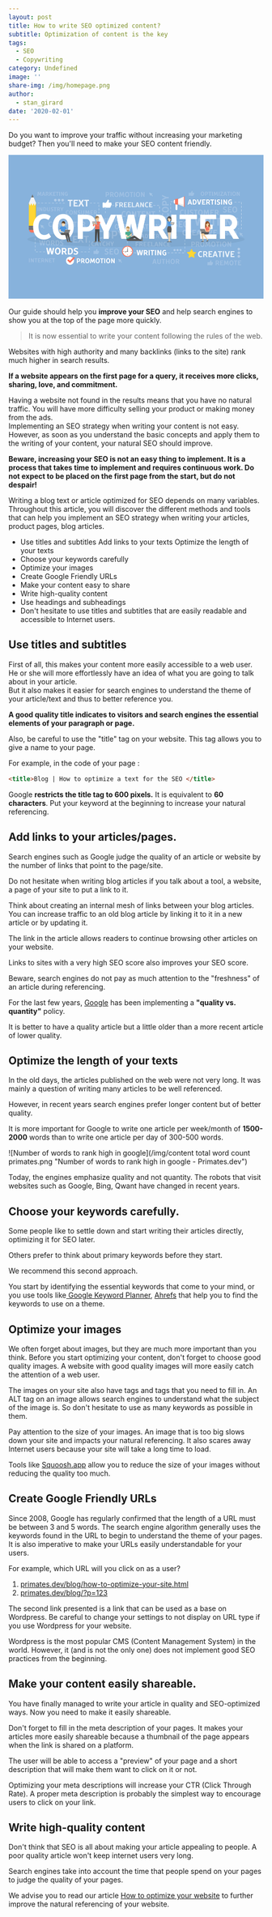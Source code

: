 ```yaml
---
layout: post
title: How to write SEO optimized content?
subtitle: Optimization of content is the key
tags:
  - SEO
  - Copywriting
category: Undefined
image: ''
share-img: /img/homepage.png
author:
  - stan_girard
date: '2020-02-01'
---
```

Do you want to improve your traffic without increasing your marketing budget? Then you'll need to make your SEO content friendly.

![copywriting primates.dev](/img/copywriting.jpg "Copywriting primates.dev")

Our guide should help you **improve your SEO** and help search engines to show you at the top of the page more quickly.

> It is now essential to write your content following the rules of the web.

Websites with high authority and many backlinks (links to the site)  rank much higher in search results.

**If a website appears on the first page for a query, it receives more clicks, sharing, love, and commitment.**

Having a website not found in the results means that you have no natural traffic. You will have more difficulty selling your product or making money from the ads.\
Implementing an SEO strategy when writing your content is not easy. However, as soon as you understand the basic concepts and apply them to the writing of your content, your natural SEO should improve.

**Beware, increasing your SEO is not an easy thing to implement. It is a process that takes time to implement and requires continuous work. Do not expect to be placed on the first page from the start, but do not despair!**

Writing a blog text or article optimized for SEO depends on many variables. Throughout this article, you will discover the different methods and tools that can help you implement an SEO strategy when writing your articles, product pages, blog articles.

* Use titles and subtitles Add links to your texts Optimize the length of your texts
* Choose your keywords carefully
* Optimize your images
* Create Google Friendly URLs
* Make your content easy to share
* Write high-quality content
* Use headings and subheadings
* Don't hesitate to use titles and subtitles that are easily readable and accessible to Internet users.

## Use titles and subtitles

First of all, this makes your content more easily accessible to a web user. He or she will more effortlessly have an idea of what you are going to talk about in your article.\
But it also makes it easier for search engines to understand the theme of your article/text and thus to better reference you.

**A good quality title indicates to visitors and search engines the essential elements of your paragraph or page.**

Also, be careful to use the "title" tag on your website. This tag allows you to give a name to your page.

For example, in the code of your page :

```html
<title>Blog | How to optimize a text for the SEO </title>
```

Google **restricts the title tag to 600 pixels.** It is equivalent to **60 characters**. Put your keyword at the beginning to increase your natural referencing.

## Add links to your articles/pages.

Search engines such as Google judge the quality of an article or website by the number of links that point to the page/site.

Do not hesitate when writing blog articles if you talk about a tool, a website, a page of your site to put a link to it.

Think about creating an internal mesh of links between your blog articles. You can increase traffic to an old blog article by linking it to it in a new article or by updating it.

The link in the article allows readers to continue browsing other articles on your website.

Links to sites with a very high SEO score also improves your SEO score.

Beware, search engines do not pay as much attention to the "freshness" of an article during referencing.

For the last few years, [Google](https://www.google.com) has been implementing a **"quality vs. quantity"** policy.

It is better to have a quality article but a little older than a more recent article of lower quality.

## Optimize the length of your texts

In the old days, the articles published on the web were not very long. It was mainly a question of writing many articles to be well referenced.

However, in recent years search engines prefer longer content but of better quality.

It is more important for Google to write one article per week/month of **1500-2000** words than to write one article per day of 300-500 words.

![Number of words to rank high in google](/img/content total word count primates.png "Number of words to rank high in google - Primates.dev")

Today, the engines emphasize quality and not quantity. The robots that visit websites such as Google, Bing, Qwant have changed in recent years.

## Choose your keywords carefully.

Some people like to settle down and start writing their articles directly, optimizing it for SEO later.

Others prefer to think about primary keywords before they start. 

We recommend this second approach.

You start by identifying the essential keywords that come to your mind, or you use tools like[ Google Keyword Planner](https://ads.google.com/home/tools/keyword-planner/), [Ahrefs](https://ahrefs.com/) that help you to find the keywords to use on a theme.

## Optimize your images

We often forget about images, but they are much more important than you think. Before you start optimizing your content, don't forget to choose good quality images. A website with good quality images will more easily catch the attention of a web user.

The images on your site also have tags and tags that you need to fill in. An ALT tag on an image allows search engines to understand what the subject of the image is. So don't hesitate to use as many keywords as possible in them.

Pay attention to the size of your images. An image that is too big slows down your site and impacts your natural referencing. It also scares away Internet users because your site will take a long time to load.

Tools like [Squoosh.app](https://squoosh.app/) allow you to reduce the size of your images without reducing the quality too much.

## Create Google Friendly URLs

Since 2008, Google has regularly confirmed that the length of a URL must be between 3 and 5 words. The search engine algorithm generally uses the keywords found in the URL to begin to understand the theme of your pages. It is also imperative to make your URLs easily understandable for your users.

For example, which URL will you click on as a user?

1. [primates.dev/blog/how-to-optimize-your-site.html ](https://primates.dev/optimize-your-website-in-a-few-steps/)
2. [primates.dev/blog/?p=123](https://primates.dev/optimize-your-website-in-a-few-steps/)

The second link presented is a link that can be used as a base on Wordpress. Be careful to change your settings to not display on URL type if you use Wordpress for your website.

Wordpress is the most popular CMS (Content Management System) in the world. However, it (and is not the only one) does not implement good SEO practices from the beginning.

## Make your content easily shareable.

You have finally managed to write your article in quality and SEO-optimized ways. Now you need to make it easily shareable.

Don't forget to fill in the meta description of your pages. It makes your articles more easily shareable because a thumbnail of the page appears when the link is shared on a platform.

The user will be able to access a "preview" of your page and a short description that will make them want to click on it or not.

Optimizing your meta descriptions will increase your CTR (Click Through Rate). A proper meta description is probably the simplest way to encourage users to click on your link.

## Write high-quality content

Don't think that SEO is all about making your article appealing to people. A poor quality article won't keep internet users very long.

Search engines take into account the time that people spend on your pages to judge the quality of your pages.

We advise you to read our article [How to optimize your website](https://primates.dev/optimize-your-website-in-a-few-steps/)  to further improve the natural referencing of your website.
